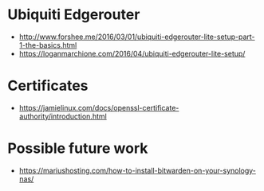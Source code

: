 
# Ubiquiti Edgerouter
- http://www.forshee.me/2016/03/01/ubiquiti-edgerouter-lite-setup-part-1-the-basics.html
- https://loganmarchione.com/2016/04/ubiquiti-edgerouter-lite-setup/

# Certificates
- https://jamielinux.com/docs/openssl-certificate-authority/introduction.html

# Possible future work
- https://mariushosting.com/how-to-install-bitwarden-on-your-synology-nas/
